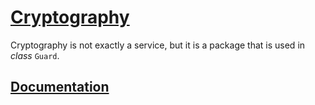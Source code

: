 # [Cryptography](https://github.com/pyca/cryptography)

Cryptography is not exactly a service, but it is a package that is used in _class_ `Guard`.


## [Documentation](https://cryptography.io/en/latest/)